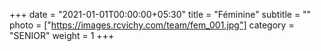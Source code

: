 +++
date = "2021-01-01T00:00:00+05:30"
title = "Féminine"
subtitle = ""
photo = ["https://images.rcvichy.com/team/fem_001.jpg"]
category = "SENIOR"
weight = 1
+++ 

